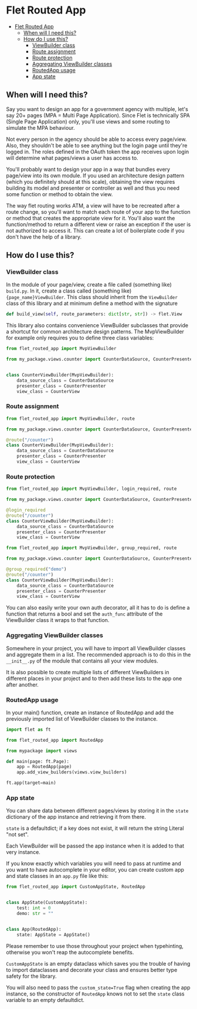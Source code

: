 # Flet Routed App

- [Flet Routed App](#flet-routed-app)
  - [When will I need this?](#when-will-i-need-this)
  - [How do I use this?](#how-do-i-use-this)
    - [ViewBuilder class](#viewbuilder-class)
    - [Route assignment](#route-assignment)
    - [Route protection](#route-protection)
    - [Aggregating ViewBuilder classes](#aggregating-viewbuilder-classes)
    - [RoutedApp usage](#routedapp-usage)
    - [App state](#app-state)

## When will I need this?

Say you want to design an app for a government agency with multiple,
let's say 20+ pages (MPA = Multi Page Application).
Since Flet is technically SPA (Single Page Application) only,
you'll use views and some routing to simulate the MPA behaviour.

Not every person in the agency should be able to access every page/view.
Also, they shouldn't be able to see anything
but the login page until they're logged in.
The roles defined in the OAuth token the app receives upon login
will determine what pages/views a user has access to.

You'll probably want to design your app in a way that bundles every page/view
into its own module.
If you used an architecture design pattern
(which you definitely should at this scale),
obtaining the view requires building its model
and presenter or controller as well
and thus you need some function or method to obtain the view.

The way flet routing works ATM,
a view will have to be recreated after a route change,
so you'll want to match each route of your app
to the function or method that creates the appropriate view for it.
You'll also want the function/method to return a different view
or raise an exception if the user is not authorized to access it.
This can create a lot of boilerplate code
if you don't have the help of a library.

## How do I use this?

### ViewBuilder class

In the module of your page/view,
create a file called (something like) `build.py`.
In it, create a class called (something like) `{page_name}ViewBuilder`.
This class should inherit from the `ViewBuilder` class of this library
and at minimum define a method with the signature

```python
def build_view(self, route_parameters: dict[str, str]) -> flet.View
```

This library also contains convenience ViewBuilder subclasses
that provide a shortcut for common architecture design patterns.
The MvpViewBuilder for example only requires you to define three class variables:

```python
from flet_routed_app import MvpViewBuilder

from my_package.views.counter import CounterDataSource, CounterPresenter, CounterView


class CounterViewBuilder(MvpViewBuilder):
    data_source_class = CounterDataSource
    presenter_class = CounterPresenter
    view_class = CounterView
```

### Route assignment

```python
from flet_routed_app import MvpViewBuilder, route

from my_package.views.counter import CounterDataSource, CounterPresenter, CounterView

@route("/counter")
class CounterViewBuilder(MvpViewBuilder):
    data_source_class = CounterDataSource
    presenter_class = CounterPresenter
    view_class = CounterView
```

### Route protection

```python
from flet_routed_app import MvpViewBuilder, login_required, route

from my_package.views.counter import CounterDataSource, CounterPresenter, CounterView

@login_required
@route("/counter")
class CounterViewBuilder(MvpViewBuilder):
    data_source_class = CounterDataSource
    presenter_class = CounterPresenter
    view_class = CounterView
```

```python
from flet_routed_app import MvpViewBuilder, group_required, route

from my_package.views.counter import CounterDataSource, CounterPresenter, CounterView

@group_required("demo")
@route("/counter")
class CounterViewBuilder(MvpViewBuilder):
    data_source_class = CounterDataSource
    presenter_class = CounterPresenter
    view_class = CounterView
```

You can also easily write your own auth decorator,
all it has to do is define a function that returns a bool
and set the `auth_func` attribute
of the ViewBuilder class it wraps to that function.

### Aggregating ViewBuilder classes

Somewhere in your project, you will have to import all ViewBuilder classes
and aggregate them in a list.
The recommended approach is to do this in the `__init__.py`
of the module that contains all your view modules.

It is also possible to create multiple lists
of different ViewBuilders in different places in your project
and to then add these lists to the app one after another.

### RoutedApp usage

In your main() function,
create an instance of RoutedApp
and add the previously imported list of ViewBuilder classes to the instance.

```python
import flet as ft

from flet_routed_app import RoutedApp

from mypackage import views

def main(page: ft.Page):
    app = RoutedApp(page)
    app.add_view_builders(views.view_builders)

ft.app(target=main)
```

### App state

You can share data between different pages/views
by storing it in the `state` dictionary of the app instance
and retrieving it from there.

`state` is a defaultdict;
if a key does not exist,
it will return the string Literal "not set".

Each ViewBuilder will be passed the app instance
when it is added to that very instance.

If you know exactly which variables you will need to pass at runtime
and you want to have autocomplete in your editor,
you can create custom app and state classes in an `app.py` file like this:

```python
from flet_routed_app import CustomAppState, RoutedApp


class AppState(CustomAppState):
    test: int = 0
    demo: str = ""


class App(RoutedApp):
    state: AppState = AppState()
```

Please remember to use those throughout your project when typehinting,
otherwise you won't reap the autocomplete benefits.

`CustomAppState` is an empty dataclass which saves you the trouble
of having to import dataclasses and decorate your class
and ensures better type safety for the library.

You will also need to pass the `custom_state=True` flag
when creating the app instance,
so the constructor  of `RoutedApp` knows not to set the `state` class variable
to an empty defaultdict.
